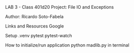 LAB 3 - Class 401d20
Project: File IO and Exceptions

Author: Ricardo Soto-Fabela

Links and Resources
Google

Setup
.venv
pytest
pytest-watch

How to initialize/run application
python madlib.py in terminal
